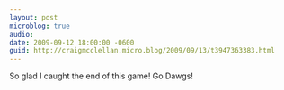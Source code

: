 ```yaml
---
layout: post
microblog: true
audio: 
date: 2009-09-12 18:00:00 -0600
guid: http://craigmcclellan.micro.blog/2009/09/13/t3947363383.html
---
```

So glad I caught the end of this game!  Go Dawgs!
